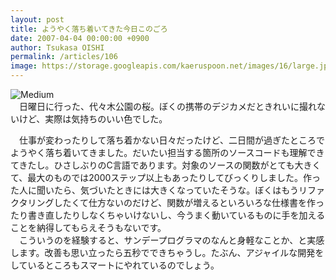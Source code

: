 ```yaml
---
layout: post
title: ようやく落ち着いてきた今日このごろ
date: 2007-04-04 00:00:00 +0900
author: Tsukasa OISHI
permalink: /articles/106
image: https://storage.googleapis.com/kaeruspoon.net/images/16/large.jpg?1300871961
---
```



![Medium](https://storage.googleapis.com/kaeruspoon.net/images/16/medium.jpg?1300871961)  
　日曜日に行った、代々木公園の桜。ぼくの携帯のデジカメだときれいに撮れないけど、実際は気持ちのいい色でした。  

　仕事が変わったりして落ち着かない日々だったけど、二日間が過ぎたところでようやく落ち着いてきました。だいたい担当する箇所のソースコードも理解できてきたし。ひさしぶりのC言語であります。対象のソースの関数がとても大きくて、最大のものでは2000ステップ以上もあったりしてびっくりしました。作った人に聞いたら、気づいたときには大きくなっていたそうな。ぼくはもうリファクタリングしたくて仕方ないのだけど、関数が増えるといろいろな仕様書を作ったり書き直したりしなくちゃいけないし、今うまく動いているものに手を加えることを納得してもらえそうもないです。  
　こういうのを経験すると、サンデープログラマのなんと身軽なことか、と実感します。改善も思い立ったら五秒でできちゃうし。たぶん、アジャイルな開発をしているところもスマートにやれているのでしょう。  

